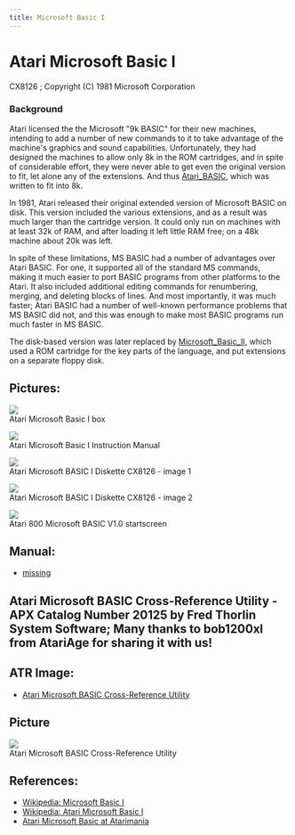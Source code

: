 ```yaml
---
title: Microsoft Basic I
---
```

# Atari Microsoft Basic I  
CX8126 ; Copyright (C) 1981 Microsoft Corporation  
  
### Background  
Atari licensed the the Microsoft "9k BASIC" for their new machines, intending to add a number of new commands to it to take advantage of the machine's graphics and sound capabilities. Unfortunately, they had designed the machines to allow only 8k in the ROM cartridges, and in spite of considerable effort, they were never able to get even the original version to fit, let alone any of the extensions. And thus [Atari_BASIC](../Atari_BASIC/index.md), which was written to fit into 8k.  
  
In 1981, Atari released their original extended version of Microsoft BASIC on disk. This version included the various extensions, and as a result was much larger than the cartridge version. It could only run on machines with at least 32k of RAM, and after loading it left little RAM free; on a 48k machine about 20k was left.  
  
In spite of these limitations, MS BASIC had a number of advantages over Atari BASIC. For one, it supported all of the standard MS commands, making it much easier to port BASIC programs from other platforms to the Atari. It also included additional editing commands for renumbering, merging, and deleting blocks of lines. And most importantly, it was much faster; Atari BASIC had a number of well-known performance problems that MS BASIC did not, and this was enough to make most BASIC programs run much faster in MS BASIC.  
  
The disk-based version was later replaced by [Microsoft_Basic_II](../Microsoft_Basic_II/index.md), which used a ROM cartridge for the key parts of the language, and put extensions on a separate floppy disk.  
  
## Pictures:  
![](attachments/Atari+Microsoft+BASIC+I.jpg)  
Atari Microsoft Basic I box  
  
![](attachments/Atari+Microsoft+BASIC+I+Instruction+Manual.jpg)  
Atari Microsoft Basic I Instruction Manual  
  
![](attachments/Atari+Microsoft+Basic-CX8126+Disk+2.jpg)  
Atari Microsoft BASIC I Diskette CX8126 - image 1  
  
![](attachments/Atari+Microsoft+BASIC+I+Diskette+CX8126.jpg)  
Atari Microsoft BASIC I Diskette CX8126 - image 2  
  
![](attachments/Atari+800+Basic+V1.0+%28C%29+1981+Microsoft.jpg)  
Atari 800 Microsoft BASIC V1.0 startscreen  
  
## Manual:  
- [missing](../missing/index.md)  
  
## Atari Microsoft BASIC Cross-Reference Utility - APX Catalog Number 20125 by Fred Thorlin System Software; Many thanks to bob1200xl from AtariAge for sharing it with us!  
  
## ATR Image:  
- [Atari Microsoft BASIC Cross-Reference Utility](http://www.atarimania.com/utility-atari-400-800-xl-xe-microsoft-basic-cross-reference-utility_30054.html)  
  
## Picture  
![](attachments/ATARI+Microsoft+BASIC+Cross-Reference+Utility.jpg)  
Atari Microsoft BASIC Cross-Reference Utility  
  
## References:  
- [Wikipedia: Microsoft Basic I](http://en.wikipedia.org/wiki/Microsoft_Basic)  
- [Wikipedia: Atari Microsoft Basic I](http://en.wikipedia.org/wiki/Atari_Microsoft_BASIC)  
- [Atari Microsoft Basic at Atarimania](http://www.atarimania.com/list_utilities_atari_search_77.105.99.114.111.115.111.102.116.32.66.65.83.73.67._8_U.html)  
